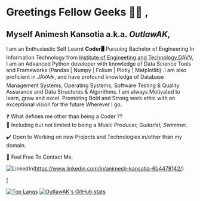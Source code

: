 # Greetings Fellow Geeks 👋😁 ,

## Myself **Animesh Kansotia** a.k.a. **_OutlawAK_**,

I am an Enthusiastic Self Learnt **Coder🖥️** Pursuing Bachelor of Engineering In Information Technology from [Institute of Engineeting and Technology,DAVV](https://www.ietdavv.edu.in/), I am an Advanced Python developer with knowledge of Data Science Tools and Frameworks (Pandas | Numpy | Folium | Plotly | Matplotlib) .I am also proficient in JAVA☕, and have profound knowledge of Database Management Systems, Operating Systems, Software Testing & Quality Assurance and Data Structures & Algorithms. I am always Motivated to learn, grow and excel. Promoting Bold and Strong work ethic with an exceptional vision for the future Wherever I go.

❓ What defines me other than being a Coder ??  
🤞 Including but not limited to being a _Music Producer, Guitarist, Swimmer._ 

✔️ Open to Working on new Projects and Technologies in/other than my domain.

🤙 Feel Free To Contact Me.

![LinkedIn](https://img.shields.io/badge/LinkedIn-0077B5?style=for-the-badge&logo=linkedin&logoColor=white)(https://www.linkedin.com/in/animesh-kansotia-6b4478142/)

[

[![Top Langs](https://github-readme-stats.vercel.app/api/top-langs/?username=OutlawAK&hide=powershell,xonsh&layout=compact&theme=chartreuse-dark)](https://github.com/anuraghazra/github-readme-stats)
[![OutlawAK's GitHub stats](https://github-readme-stats.vercel.app/api?username=OutlawAK&show_icons=true&theme=chartreuse-dark&count_private=true&hide=contribs)](https://github.com/anuraghazra/github-readme-stats)
